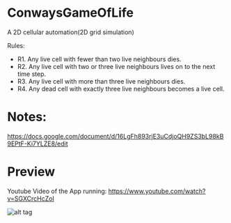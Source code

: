 # ConwaysGameOfLife
A 2D cellular automation(2D grid simulation)

Rules:
* R1.	Any live cell with fewer than two live neighbours dies.
* R2.	Any live cell with two or three live neighbours lives on to the next time step.
* R3.	Any live cell with more than three live neighbours dies.
* R4.	Any dead cell with exactly three live neighbours becomes a live cell.

# Notes:
https://docs.google.com/document/d/16LgFh893rjE3uCdjoQH9ZS3bL98kB9EPtF-Ki7YLZE8/edit
# Preview
Youtube Video of the App running: https://www.youtube.com/watch?v=SGXCrcHcZoI

![alt tag](http://i.imgur.com/VOQts19.png)
